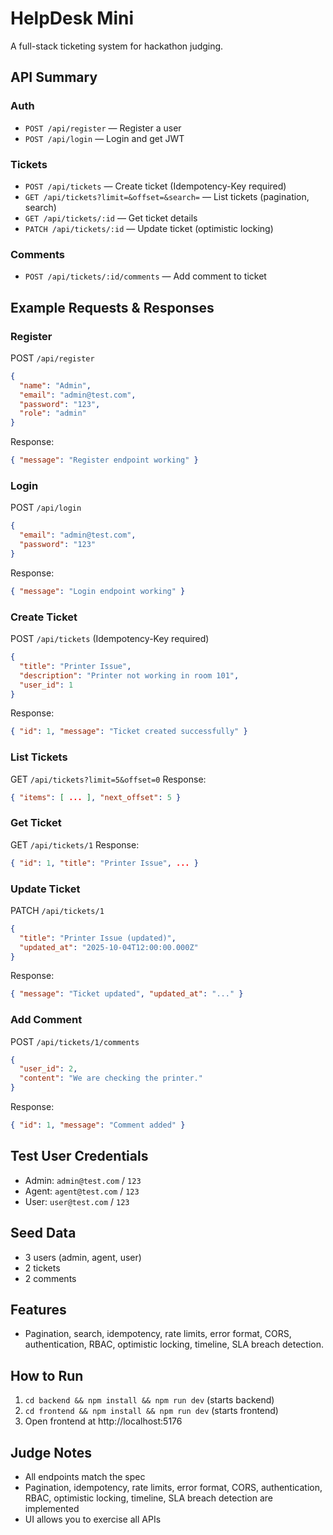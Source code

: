 # HelpDesk Mini

A full-stack ticketing system for hackathon judging.

## API Summary

### Auth
- `POST /api/register` — Register a user
- `POST /api/login` — Login and get JWT

### Tickets
- `POST /api/tickets` — Create ticket (Idempotency-Key required)
- `GET /api/tickets?limit=&offset=&search=` — List tickets (pagination, search)
- `GET /api/tickets/:id` — Get ticket details
- `PATCH /api/tickets/:id` — Update ticket (optimistic locking)

### Comments
- `POST /api/tickets/:id/comments` — Add comment to ticket

## Example Requests & Responses

### Register
POST `/api/register`
```json
{
  "name": "Admin",
  "email": "admin@test.com",
  "password": "123",
  "role": "admin"
}
```
Response:
```json
{ "message": "Register endpoint working" }
```

### Login
POST `/api/login`
```json
{
  "email": "admin@test.com",
  "password": "123"
}
```
Response:
```json
{ "message": "Login endpoint working" }
```

### Create Ticket
POST `/api/tickets` (Idempotency-Key required)
```json
{
  "title": "Printer Issue",
  "description": "Printer not working in room 101",
  "user_id": 1
}
```
Response:
```json
{ "id": 1, "message": "Ticket created successfully" }
```

### List Tickets
GET `/api/tickets?limit=5&offset=0`
Response:
```json
{ "items": [ ... ], "next_offset": 5 }
```

### Get Ticket
GET `/api/tickets/1`
Response:
```json
{ "id": 1, "title": "Printer Issue", ... }
```

### Update Ticket
PATCH `/api/tickets/1`
```json
{
  "title": "Printer Issue (updated)",
  "updated_at": "2025-10-04T12:00:00.000Z"
}
```
Response:
```json
{ "message": "Ticket updated", "updated_at": "..." }
```

### Add Comment
POST `/api/tickets/1/comments`
```json
{
  "user_id": 2,
  "content": "We are checking the printer."
}
```
Response:
```json
{ "id": 1, "message": "Comment added" }
```

## Test User Credentials
- Admin: `admin@test.com` / `123`
- Agent: `agent@test.com` / `123`
- User: `user@test.com` / `123`

## Seed Data
- 3 users (admin, agent, user)
- 2 tickets
- 2 comments

## Features
- Pagination, search, idempotency, rate limits, error format, CORS, authentication, RBAC, optimistic locking, timeline, SLA breach detection.

## How to Run
1. `cd backend && npm install && npm run dev` (starts backend)
2. `cd frontend && npm install && npm run dev` (starts frontend)
3. Open frontend at http://localhost:5176

## Judge Notes
- All endpoints match the spec
- Pagination, idempotency, rate limits, error format, CORS, authentication, RBAC, optimistic locking, timeline, SLA breach detection are implemented
- UI allows you to exercise all APIs

